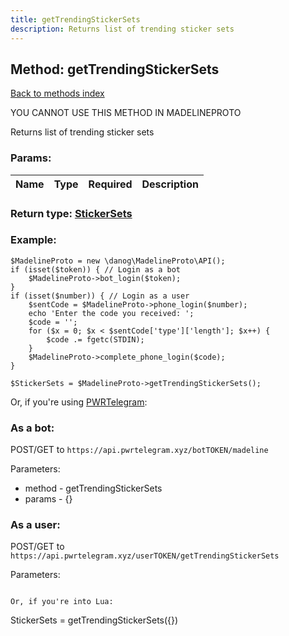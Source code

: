 ```yaml
---
title: getTrendingStickerSets
description: Returns list of trending sticker sets
---
```

## Method: getTrendingStickerSets  
[Back to methods index](index.md)


YOU CANNOT USE THIS METHOD IN MADELINEPROTO


Returns list of trending sticker sets

### Params:

| Name     |    Type       | Required | Description |
|----------|:-------------:|:--------:|------------:|


### Return type: [StickerSets](../types/StickerSets.md)

### Example:


```
$MadelineProto = new \danog\MadelineProto\API();
if (isset($token)) { // Login as a bot
    $MadelineProto->bot_login($token);
}
if (isset($number)) { // Login as a user
    $sentCode = $MadelineProto->phone_login($number);
    echo 'Enter the code you received: ';
    $code = '';
    for ($x = 0; $x < $sentCode['type']['length']; $x++) {
        $code .= fgetc(STDIN);
    }
    $MadelineProto->complete_phone_login($code);
}

$StickerSets = $MadelineProto->getTrendingStickerSets();
```

Or, if you're using [PWRTelegram](https://pwrtelegram.xyz):

### As a bot:

POST/GET to `https://api.pwrtelegram.xyz/botTOKEN/madeline`

Parameters:

* method - getTrendingStickerSets
* params - {}



### As a user:

POST/GET to `https://api.pwrtelegram.xyz/userTOKEN/getTrendingStickerSets`

Parameters:



```

Or, if you're into Lua:

```
StickerSets = getTrendingStickerSets({})
```

